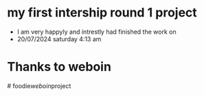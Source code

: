 # my first intership round 1 project

- I am very happyly and intrestly had finished the work on
- 20/07/2024 saturday 4:13 am

# Thanks to weboin
#   f o o d i e _ w e b o i n _ p r o j e c t  
 